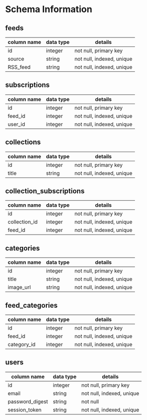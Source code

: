 # Schema Information

## feeds
column name     | data type | details
----------------|-----------|-----------------------
id              | integer   | not null, primary key
source          | string    | not null, indexed, unique
RSS_feed        | string    | not null, indexed, unique

## subscriptions
column name     | data type | details
----------------|-----------|-----------------------
id              | integer   | not null, primary key
feed_id         | integer   | not null, indexed, unique
user_id         | integer   | not null, indexed, unique

## collections
column name     | data type | details
----------------|-----------|-----------------------
id              | integer   | not null, primary key
title           | string    | not null, indexed, unique

## collection_subscriptions
column name     | data type | details
----------------|-----------|-----------------------
id              | integer   | not null, primary key
collection_id   | integer   | not null, indexed, unique
feed_id         | integer   | not null, indexed, unique

## categories
column name     | data type | details
----------------|-----------|-----------------------
id              | integer   | not null, primary key
title           | string    | not null, indexed, unique
image_url       | string    | not null, indexed, unique

## feed_categories
column name     | data type | details
----------------|-----------|-----------------------
id              | integer   | not null, primary key
feed_id         | integer   | not null, indexed, unique
category_id     | integer   | not null, indexed, unique

## users
column name     | data type | details
----------------|-----------|-----------------------
id              | integer   | not null, primary key
email           | string    | not null, indexed, unique
password_digest | string    | not null
session_token   | string    | not null, indexed, unique
